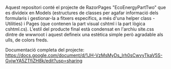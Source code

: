 Aquest repositori conté el projecte de RazorPages "EcoEnergyPartTwo" que es divideix en Models (estructures de classes per agafar informació dels formularis i gestionar-la a fitxers específics, a més d'una helper class - Utilities) i Pages 
(que contenen la part visual cshtml i la part lògica cshtml.cs). L'estil del producte final està condensat en l'archiu site.css dintre de wwwroot i aquest defineix una estètica simple però agradable als ulls, de colors freds. 

Documentació completa del projecte: https://docs.google.com/document/d/1JH-VzMsMyDs_Irh0sCwvyTkaV5S-GvjwYA5ZTfiZH8k/edit?usp=sharing
